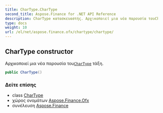```yaml
---
title: CharType.CharType
second_title: Aspose.Finance for .NET API Reference
description: CharType κατασκευαστής. Αρχικοποιεί μια νέα παρουσία τουCharType τάξη.
type: docs
weight: 10
url: /el/net/aspose.finance.ofx/chartype/chartype/
---
```

## CharType constructor

Αρχικοποιεί μια νέα παρουσία του[`CharType`](../) τάξη.

```csharp
public CharType()
```

### Δείτε επίσης

* class [CharType](../)
* χώρος ονομάτων [Aspose.Finance.Ofx](../../chartype/)
* συνέλευση [Aspose.Finance](../../../)


